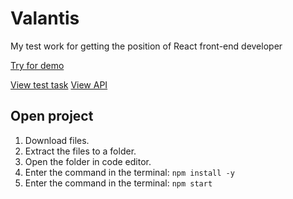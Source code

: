 # Valantis
My test work for getting the position of React front-end developer

[Try for demo](http://valantis.zaur-dev.ru/)

[View test task](https://docs.google.com/document/d/18pKwazNch7J_dA8Y92AEDYgXi3_QePfy/edit?usp=drive_link&ouid=110804059676034088486&rtpof=true&sd=true)
[View API](https://docs.google.com/document/d/16tWJvIUqr2AF26dFxXE7Bf-N06WiQr7u/edit?usp=drive_link&ouid=110804059676034088486&rtpof=true&sd=true)

## Open project

1. Download files.
2. Extract the files to a folder.
3. Open the folder in code editor.
4. Enter the command in the terminal:
   `npm install -y`
5. Enter the command in the terminal:
   `npm start`

